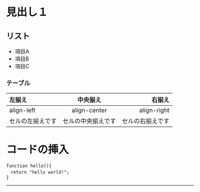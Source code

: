 # 見出し１

## リスト

* 項目A
* 項目B
* 項目C

### テーブル

|左揃え|中央揃え|右揃え|
|:---|:---:|--:|
|align-left|align-center|align-right|
|セルの左揃えです|セルの中央揃えです|セルの右揃えです|

# コードの挿入

```
function hello(){
　return "hello world!";
}
```

***